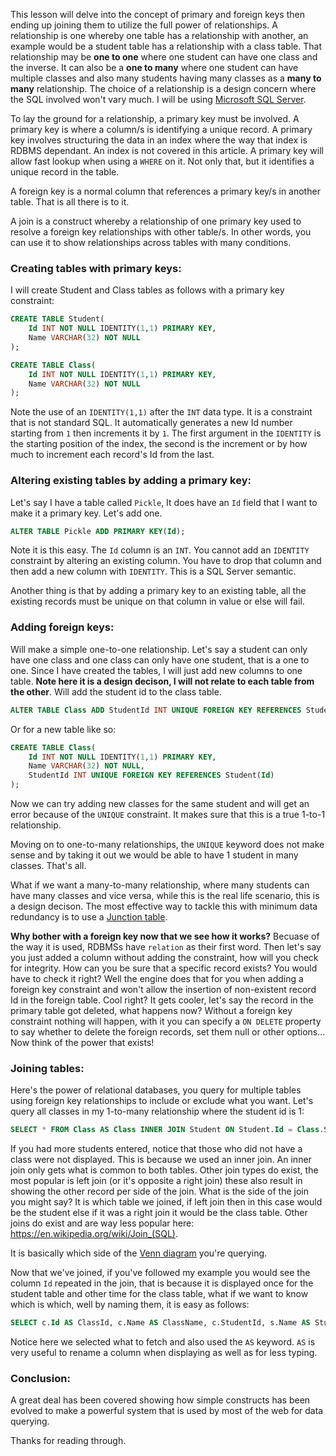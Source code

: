 This lesson will delve into the concept of primary and foreign keys then ending up joining them to utilize the full power of relationships. A relationship is one whereby one table has a relationship with another, an example would be a student table has a relationship with a class table. That relationship may be **one to one** where one student can have one class and the inverse. It can also be a **one to many** where one student can have multiple classes and also many students having many classes as a **many to many** relationship. The choice of a relationship is a design concern where the SQL involved won't vary much. I will be using [Microsoft SQL Server](https://www.microsoft.com/en-au/sql-server/sql-server-2019).

To lay the ground for a relationship, a primary key must be involved. A primary key is where a column/s is identifying a unique record. A primary key involves structuring the data in an index where the way that index is RDBMS dependant. An index is not covered in this article. A primary key will allow fast lookup when using a `WHERE` on it. Not only that, but it identifies a unique record in the table.

A foreign key is a normal column that references a primary key/s in another table. That is all there is to it.

A join is a construct whereby a relationship of one primary key used to resolve a foreign key relationships with other table/s. In other words, you can use it to show relationships across tables with many conditions.

### Creating tables with primary keys:
I will create Student and Class tables as follows with a primary key constraint:
```sql
CREATE TABLE Student(
	Id INT NOT NULL IDENTITY(1,1) PRIMARY KEY,
	Name VARCHAR(32) NOT NULL
);

CREATE TABLE Class(
	Id INT NOT NULL IDENTITY(1,1) PRIMARY KEY,
	Name VARCHAR(32) NOT NULL
);
```

Note the use of an `IDENTITY(1,1)` after the `INT` data type. It is a constraint that is not standard SQL. It automatically generates a new Id number starting from `1` then increments it by `1`. The first argument in the `IDENTITY` is the starting position of the index, the second is the increment or by how much to increment each record's Id from the last.

### Altering existing tables by adding a primary key:
Let's say I have a table called `Pickle`, It does have an `Id` field that I want to make it a primary key. Let's add one.
```sql
ALTER TABLE Pickle ADD PRIMARY KEY(Id);
```

Note it is this easy. The `Id` column is an `INT`. You cannot add an `IDENTITY` constraint by altering an existing column. You have to drop that column and then add a new column with `IDENTITY`. This is a SQL Server semantic.

Another thing is that by adding a primary key to an existing table, all the existing records must be unique on that column in value or else will fail.

### Adding foreign keys:
Will make a simple one-to-one relationship. Let's say a student can only have one class and one class can only have one student, that is a one to one. Since I have created the tables, I will just add new columns to one table. **Note here it is a design decison, I will not relate to each table from the other**. Will add the student id to the class table.
```sql
ALTER TABLE Class ADD StudentId INT UNIQUE FOREIGN KEY REFERENCES Student(Id);
```

Or for a new table like so:
```sql
CREATE TABLE Class(
	Id INT NOT NULL IDENTITY(1,1) PRIMARY KEY,
	Name VARCHAR(32) NOT NULL,
	StudentId INT UNIQUE FOREIGN KEY REFERENCES Student(Id)
);
```

Now we can try adding new classes for the same student and will get an error because of the `UNIQUE` constraint. It makes sure that this is a true 1-to-1 relationship.

Moving on to one-to-many relationships, the `UNIQUE` keyword does not make sense and by taking it out we would be able to have 1 student in many classes. That's all.

What if we want a many-to-many relationship, where many students can have many classes and vice versa, while this is the real life scenario, this is a design decison. The most effective way to tackle this with minimum data redundancy is to use a [Junction table](https://en.wikipedia.org/wiki/Associative_entity).

**Why bother with a foreign key now that we see how it works?** Becuase of the way it is used, RDBMSs have `relation` as their first word. Then let's say you just added a column without adding the constraint, how will you check for integrity. How can you be sure that a specific record exists? You would have to check it right? Well the engine does that for you when adding a foreign key constraint and won't allow the insertion of non-existent record Id in the foreign table. Cool right? It gets cooler, let's say the record in the primary table got deleted, what happens now? Without a foreign key constraint nothing will happen, with it you can specify a `ON DELETE` property to say whether to delete the foreign records, set them null or other options... Now think of the power that exists!

### Joining tables:
Here's the power of relational databases, you query for multiple tables using foreign key relationships to include or exclude what you want. Let's query all classes in my 1-to-many relationship where the student id is 1:
```sql
SELECT * FROM Class AS Class INNER JOIN Student ON Student.Id = Class.StudentId;
```

If you had more students entered, notice that those who did not have a class were not displayed. This is because we used an inner join. An inner join only gets what is common to both tables. Other join types do exist, the most popular is left join (or it's opposite a right join) these also result in showing the other record per side of the join. What is the side of the join you might say? It is which table we joined, if left join then in this case would be the student else if it was a right join it would be the class table. Other joins do exist and are way less popular here: https://en.wikipedia.org/wiki/Join_(SQL).

It is basically which side of the [Venn diagram](https://en.wikipedia.org/wiki/Venn_diagram) you're querying.

Now that we've joined, if you've followed my example you would see the column `Id` repeated in the join, that is because it is displayed once for the student table and other time for the class table, what if we want to know which is which, well by naming them, it is easy as follows:
```sql
SELECT c.Id AS ClassId, c.Name AS ClassName, c.StudentId, s.Name AS StudentName FROM Class AS c INNER JOIN Student AS s ON s.Id = c.StudentId;
```

Notice here we selected what to fetch and also used the `AS` keyword. `AS` is very useful to rename a column when displaying as well as for less typing.

### Conclusion:
A great deal has been covered showing how simple constructs has been evolved to make a powerful system that is used by most of the web for data querying.

Thanks for reading through.
